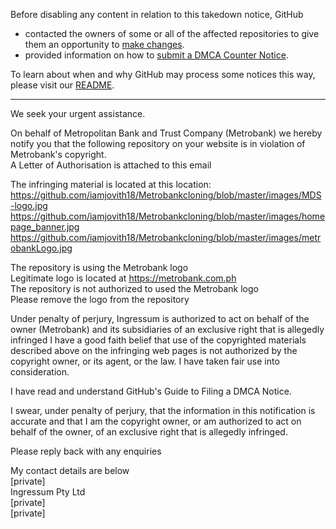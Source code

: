 Before disabling any content in relation to this takedown notice, GitHub
- contacted the owners of some or all of the affected repositories to give them an opportunity to [make changes](https://docs.github.com/en/github/site-policy/dmca-takedown-policy#a-how-does-this-actually-work).
- provided information on how to [submit a DMCA Counter Notice](https://docs.github.com/en/articles/guide-to-submitting-a-dmca-counter-notice).

To learn about when and why GitHub may process some notices this way, please visit our [README](https://github.com/github/dmca/blob/master/README.md#anatomy-of-a-takedown-notice).

---

We seek your urgent assistance.

On behalf of Metropolitan Bank and Trust Company (Metrobank) we hereby notify you that the following repository on your website is in violation of Metrobank's copyright.  
A Letter of Authorisation is attached to this email  

The infringing material is located at this location:  
https://github.com/iamjovith18/Metrobankcloning/blob/master/images/MDS-logo.jpg  
https://github.com/iamjovith18/Metrobankcloning/blob/master/images/homepage_banner.jpg  
https://github.com/iamjovith18/Metrobankcloning/blob/master/images/metrobankLogo.jpg
 
The repository is using the Metrobank logo  
Legitimate logo is located at https://metrobank.com.ph  
The repository is not authorized to used the Metrobank logo  
Please remove the logo from the repository

Under penalty of perjury, Ingressum is authorized to act on behalf of the owner (Metrobank) and its subsidiaries of an exclusive right that is allegedly infringed
I have a good faith belief that use of the copyrighted materials described above on the infringing web pages is not authorized by the copyright owner, or its agent, or the law. I have taken fair use into consideration.

I have read and understand GitHub's Guide to Filing a DMCA Notice.

I swear, under penalty of perjury, that the information in this notification is accurate and that I am the copyright owner, or am authorized to act on behalf of the owner, of an exclusive right that is allegedly infringed.

Please reply back with any enquiries

My contact details are below  
[private]  
Ingressum Pty Ltd  
[private]  
[private]
